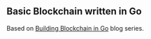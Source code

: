 ## Basic Blockchain written in Go

Based on [Building Blockchain in Go](https://jeiwan.cc/posts/building-blockchain-in-go-part-1/) blog series.
